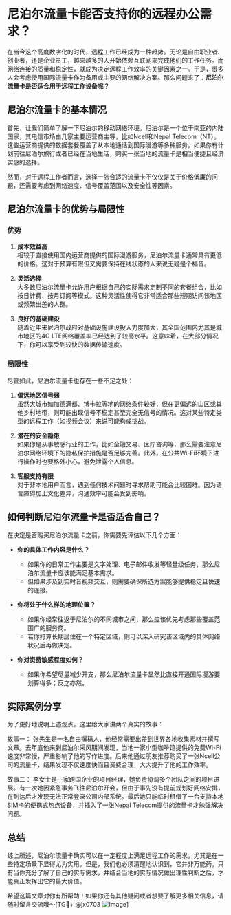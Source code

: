 # 尼泊尔流量卡能否支持你的远程办公需求？

在当今这个高度数字化的时代，远程工作已经成为一种趋势。无论是自由职业者、创业者，还是企业员工，越来越多的人开始依赖互联网来完成他们的工作任务。而网络连接的质量和稳定性，就成为决定远程工作效率的关键因素之一。于是，很多人会考虑使用国际流量卡作为备用或主要的网络解决方案。那么问题来了：**尼泊尔流量卡是否适合用于远程工作设备呢？**

## 尼泊尔流量卡的基本情况

首先，让我们简单了解一下尼泊尔的移动网络环境。尼泊尔是一个位于南亚的内陆国家，其电信市场由几家主要运营商主导，比如Ncell和Nepal Telecom（NT）。这些运营商提供的数据套餐覆盖了从本地通话到国际漫游等多种服务。如果你有计划前往尼泊尔旅行或者已经在当地生活，购买一张当地的流量卡是相当便捷且经济实惠的选择。

然而，对于远程工作者而言，选择一张合适的流量卡不仅仅是关于价格低廉的问题，还需要考虑到网络速度、信号覆盖范围以及安全性等因素。

## 尼泊尔流量卡的优势与局限性

### 优势

1. **成本效益高**  
   相较于直接使用国内运营商提供的国际漫游服务，尼泊尔流量卡通常具有更低的价格。这对于预算有限但又需要保持在线状态的人来说无疑是个福音。

2. **灵活选择**  
   大多数尼泊尔流量卡允许用户根据自己的实际需求定制不同的套餐组合，比如按日计费、按月订阅等模式。这种灵活性使得它非常适合那些短期访问该地区或频繁出差的人群。

3. **良好的基础建设**  
   随着近年来尼泊尔政府对基础设施建设投入力度加大，其全国范围内尤其是城市地区的4G LTE网络覆盖率已经达到了较高水平。这意味着，在大部分情况下，你可以享受到较快的数据传输速度。

### 局限性

尽管如此，尼泊尔流量卡也存在一些不足之处：

1. **偏远地区信号弱**  
   虽然大城市如加德满都、博卡拉等地的网络条件较好，但在更偏远的山区或其他乡村地带，则可能出现信号不稳定甚至完全无信号的情况。这对某些特定类型的远程工作（如视频会议）来说可能构成挑战。

2. **潜在的安全隐患**  
   如果你是从事敏感行业的工作，比如金融交易、医疗咨询等，那么需要注意尼泊尔网络环境下的隐私保护措施是否足够完善。此外，在公共Wi-Fi环境下进行操作时也要格外小心，避免泄露个人信息。

3. **客服支持有限**  
   对于非本地用户而言，遇到任何技术问题时寻求帮助可能会比较困难。因为语言障碍加上文化差异，沟通效率可能会受到影响。

## 如何判断尼泊尔流量卡是否适合自己？

在决定是否购买尼泊尔流量卡之前，你需要先评估以下几个方面：

- **你的具体工作内容是什么？**
  - 如果你的日常工作主要是文字处理、电子邮件收发等轻量级任务，那么尼泊尔流量卡应该能满足基本需求。
  - 但如果涉及到实时音视频交互，则需要确保所选方案能够提供稳定且快速的连接。

- **你将处于什么样的地理位置？**
  - 如果你经常往返于尼泊尔的不同城市之间，那么应该优先考虑那些覆盖范围广的服务商。
  - 若你打算长期居住在一个特定区域，则可以深入研究该区域内的具体网络状况后再做决定。

- **你对资费敏感程度如何？**
  - 如果你希望尽量减少开支，那么尼泊尔流量卡显然比直接开通国际漫游要划算得多；反之亦然。

## 实际案例分享

为了更好地说明上述观点，这里给大家讲两个真实的故事：

故事一：
张先生是一名自由撰稿人，他经常需要出差到世界各地收集素材并撰写文章。去年底他来到尼泊尔采风期间发现，当地一家小型咖啡馆提供的免费Wi-Fi速度非常慢，严重影响了他的写作进度。后来他通过朋友推荐购买了一张Ncell公司的流量卡，结果发现不仅速度快而且资费合理，大大提升了他的工作效率。

故事二：
李女士是一家跨国企业的项目经理，她负责协调多个团队之间的项目进展。有一次她因紧急事务飞往尼泊尔开会，但由于事先没有提前规划好网络安排，在到达后才发现无法正常登录公司内部系统。最后她只能临时租借了一台支持本地SIM卡的便携式热点设备，并插入了一张Nepal Telecom提供的流量卡才勉强解决问题。

## 总结

综上所述，尼泊尔流量卡确实可以在一定程度上满足远程工作的需求，尤其是在一些特定场景下显得尤为实用。但是，我们也必须清醒地认识到，它并非万能药。只有当你充分了解了自己的实际需求，并结合当地的实际情况做出理性判断之后，才能真正发挥出它的最大价值。

希望这篇文章对你有所帮助！如果你还有其他疑问或者想要了解更多相关信息，请随时留言交流哦～[TG💪+ @jx0703 ![Image](https://github.com/user-attachments/assets/dbca1d08-cadb-493c-b0ec-ad6f7a83f270)]